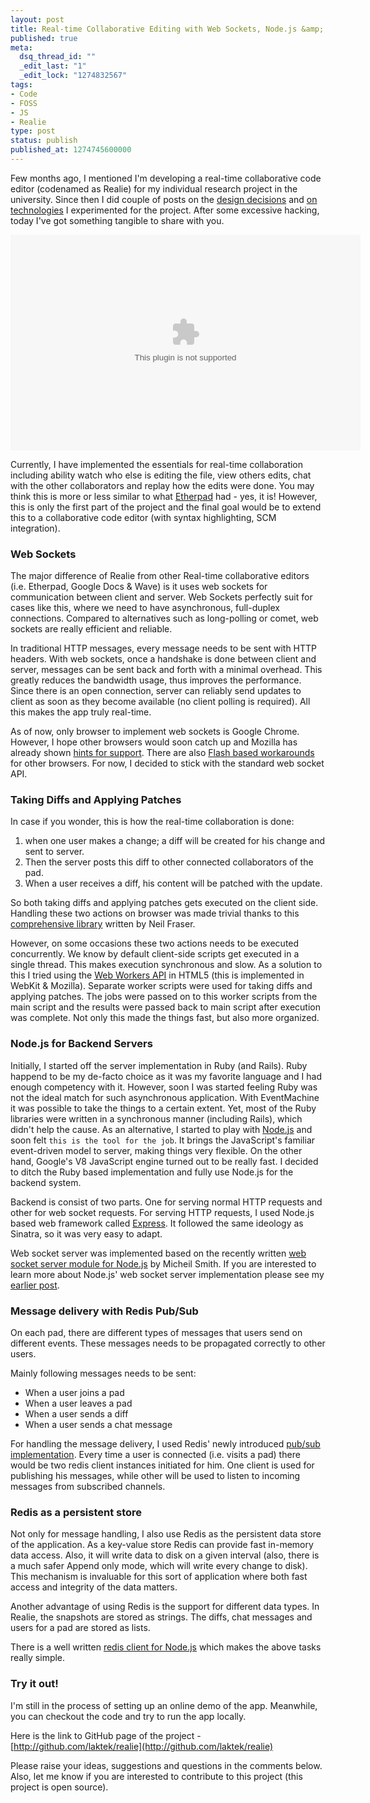 ```yaml
---
layout: post
title: Real-time Collaborative Editing with Web Sockets, Node.js &amp; Redis
published: true
meta:
  dsq_thread_id: ""
  _edit_last: "1"
  _edit_lock: "1274832567"
tags:
- Code
- FOSS
- JS
- Realie
type: post
status: publish
published_at: 1274745600000
---
```

Few months ago, I mentioned I'm developing a real-time collaborative code editor (codenamed as Realie) for my individual research project in the university. Since then I did couple of posts on the <a href="http://www.web2media.net/laktek/2010/02/11/realie-project-data-structure-storage/">design decisions</a> and <a href="http://www.web2media.net/laktek/2010/02/16/building-real-time-web-apps-with-rails3/">on technologies</a> I experimented for the project. After some excessive hacking, today I've got something tangible to share with you.

<object classid='clsid:d27cdb6e-ae6d-11cf-96b8-444553540000' codebase='http://download.macromedia.com/pub/shockwave/cabs/flash/swflash.cab#version=9,0,115,0' width='560' height='345'><param name='movie' value='http://screenr.com/Content/assets/screenr_1116090935.swf' /><param name='flashvars' value='i=73493' /><param name='allowFullScreen' value='true' /><embed src='http://screenr.com/Content/assets/screenr_1116090935.swf' flashvars='i=73493' allowFullScreen='true' width='560' height='345' pluginspage='http://www.macromedia.com/go/getflashplayer'></embed></object>

Currently, I have implemented the essentials for real-time collaboration including ability watch who else is editing the file, view others edits, chat with the other collaborators and replay how the edits were done. You may think this is more or less similar to what <a href="http://etherpad.com" target="_blank">Etherpad</a> had - yes, it is! However, this is only the first part of the project and the final goal would be to extend this to a collaborative code editor (with syntax highlighting, SCM integration).

<h3>Web Sockets</h3>

The major difference of Realie from other Real-time collaborative editors (i.e. Etherpad, Google Docs & Wave) is it uses web sockets for communication between client and server. Web Sockets perfectly suit for cases like this, where we need to have asynchronous, full-duplex connections. Compared to alternatives such as long-polling or comet, web sockets are really efficient and reliable.

In traditional HTTP messages, every message needs to be sent with HTTP headers. With web sockets, once a handshake is done between client and server, messages can be sent back and forth with a minimal overhead. This greatly reduces the bandwidth usage, thus improves the performance. Since there is an open connection, server can reliably send updates to client as soon as they become available (no client polling is required). All this makes the app truly real-time.

As of now, only browser to implement web sockets is Google Chrome. However, I hope other browsers would soon catch up and Mozilla has already shown <a href="http://hacks.mozilla.org/2010/04/websockets-in-firefox/" target="_blank">hints for support</a>. There are also <a href="http://github.com/gimite/web-socket-js">Flash based workarounds</a> for other browsers. For now, I decided to stick with the standard web socket API.

<h3>Taking Diffs and Applying Patches</h3>

In case if you wonder, this is how the real-time collaboration is done:
<ol>
	<li> when one user makes a change; a diff will be created for his change and sent to server.</li>
	<li> Then the server posts this diff to other connected collaborators of the pad.</li>
	<li> When a user receives a diff, his content will be patched with the update.</li>
</ol>

So both taking diffs and applying patches gets executed on the client side. Handling these two actions on browser was made trivial thanks to this <a href="http://code.google.com/p/google-diff-match-patch/">comprehensive library</a> written by Neil Fraser.

However, on some occasions these two actions needs to be executed concurrently. We know by default client-side scripts get executed in a single thread. This makes execution synchronous and slow. As a solution to this I tried using the <a href="http://www.whatwg.org/specs/web-workers/current-work/" target="_blank">Web Workers API</a> in HTML5 (this is implemented in WebKit & Mozilla). Separate worker scripts were used for taking diffs and applying patches. The jobs were passed on to this worker scripts from the main script and the results were passed back to main script after execution was complete. Not only this made the things fast, but also more organized.

<h3>Node.js for Backend Servers</h3>

Initially, I started off the server implementation in Ruby (and Rails). Ruby happend to be my de-facto choice as it was my favorite language and I had enough competency with it. However, soon I was started feeling Ruby was not the ideal match for such asynchronous application. With EventMachine it was possible to take the things to a certain extent. Yet, most of the Ruby libraries were written in a synchronous manner (including Rails), which didn't help the cause. As an alternative, I started to play with <a href="http://nodejs.org">Node.js</a> and soon felt `this is the tool for the job`. It brings the JavaScript's familiar event-driven model to server, making things very flexible. On the other hand, Google's V8 JavaScript engine turned out to be really fast. I decided to ditch the Ruby based implementation and  fully use Node.js for the backend system.

Backend is consist of two parts. One for serving normal HTTP requests and other for web socket requests. For serving HTTP requests, I used Node.js based web framework called <a href="http://expressjs.com" target="_blank">Express</a>. It followed the same ideology as Sinatra, so it was very easy to adapt.

Web socket server was implemented based on the recently written <a href="http://github.com/miksago/node-websocket-server" target="_blank">web socket server module for Node.js</a> by Micheil Smith. If you are interested to learn more about Node.js' web socket server implementation please see my <a href="http://www.web2media.net/laktek/2010/05/04/implementing-web-socket-servers-with-node-js/">earlier post</a>.

<h3>Message delivery with Redis Pub/Sub</h3>

On each pad, there are different types of messages that users send on different events. These messages needs to be propagated correctly to other users.

Mainly following messages needs to be sent:
<ul>
	<li>When a user joins a pad</li>
	<li>When a user leaves a pad</li>
	<li>When a user sends a diff</li>
	<li>When a user sends a chat message</li>
</ul>

For handling the message delivery, I used Redis' newly introduced <a href="http://code.google.com/p/redis/wiki/PublishSubscribe" target="_blank">pub/sub implementation</a>. Every time a user is connected (i.e. visits a pad) there would be two redis client instances initiated for him. One client is used for publishing his messages, while other will be used to listen to incoming messages from subscribed channels.

<h3>Redis as a persistent store</h3>

Not only for message handling, I also use Redis as the persistent data store of the application. As a key-value store Redis can provide fast in-memory data access. Also, it will write data to disk on a given interval (also, there is a much safer Append only mode, which will write every change to disk). This mechanism is invaluable for this sort of application where both fast access and integrity of the data matters.

Another advantage of using Redis is the support for different data types. In Realie, the snapshots are stored as strings. The diffs, chat messages and users for a pad are stored as lists.

There is a well written <a href="http://github.com/fictorial/redis-node-client" target="_blank">redis client for Node.js</a> which makes the above tasks really simple.

<h3>Try it out!</h3>

I'm still in the process of setting up an online demo of the app. Meanwhile, you can checkout the code and try to run the app locally.

Here is the link to GitHub page of the project - [http://github.com/laktek/realie](http://github.com/laktek/realie)

Please raise your ideas, suggestions and questions in the comments below. Also, let me know if you are interested to contribute to this project (this project is open source).
